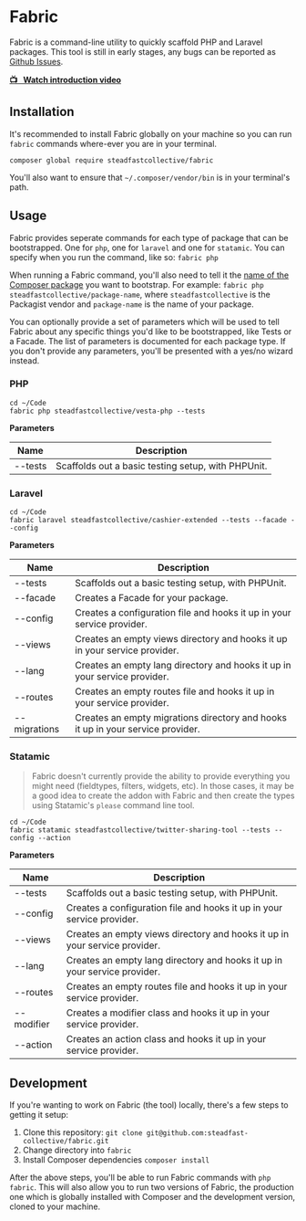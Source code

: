 # Fabric

Fabric is a command-line utility to quickly scaffold PHP and Laravel packages. This tool is still in early stages, any bugs can be reported as [Github Issues](https://github.com/steadfast-collective/fabric/issues).

[**📺  &nbsp; Watch introduction video**](https://www.youtube.com/watch?v=hHEuWvt2EO0)

## Installation

It's recommended to install Fabric globally on your machine so you can run `fabric` commands where-ever you are in your terminal.

```
composer global require steadfastcollective/fabric
```

You'll also want to ensure that `~/.composer/vendor/bin` is in your terminal's path.

## Usage

Fabric provides seperate commands for each type of package that can be bootstrapped. One for `php`, one for `laravel` and one for `statamic`. You can specify when you run the command, like so: `fabric php`

When running a Fabric command, you'll also need to tell it the [name of the Composer package](https://getcomposer.org/doc/04-schema.md#name) you want to bootstrap. For example: `fabric php steadfastcollective/package-name`, where `steadfastcollective` is the Packagist vendor and `package-name` is the name of your package.

You can optionally provide a set of parameters which will be used to tell Fabric about any specific things you'd like to be bootstrapped, like Tests or a Facade. The list of parameters is documented for each package type. If you don't provide any parameters, you'll be presented with a yes/no wizard instead.

### PHP

```
cd ~/Code
fabric php steadfastcollective/vesta-php --tests
```

**Parameters**

| Name         | Description                                                                     |
|--------------|---------------------------------------------------------------------------------|
| --tests      | Scaffolds out a basic testing setup, with PHPUnit.                              |

### Laravel

```
cd ~/Code
fabric laravel steadfastcollective/cashier-extended --tests --facade --config
```

**Parameters**

| Name         | Description                                                                     |
|--------------|---------------------------------------------------------------------------------|
| --tests      | Scaffolds out a basic testing setup, with PHPUnit.                              |
| --facade     | Creates a Facade for your package.                                              |
| --config     | Creates a configuration file and hooks it up in your service provider.          |
| --views      | Creates an empty views directory and hooks it up in your service provider.      |
| --lang       | Creates an empty lang directory and hooks it up in your service provider.       |
| --routes     | Creates an empty routes file and hooks it up in your service provider.          |
| --migrations | Creates an empty migrations directory and hooks it up in your service provider. |

### Statamic

> Fabric doesn't currently provide the ability to provide everything you might need (fieldtypes, filters, widgets, etc). In those cases, it may be a good idea to create the addon with Fabric and then create the types using Statamic's `please` command line tool.

```
cd ~/Code
fabric statamic steadfastcollective/twitter-sharing-tool --tests --config --action
```

**Parameters**

| Name         | Description                                                                     |
|--------------|---------------------------------------------------------------------------------|
| --tests      | Scaffolds out a basic testing setup, with PHPUnit.                              |
| --config     | Creates a configuration file and hooks it up in your service provider.          |
| --views      | Creates an empty views directory and hooks it up in your service provider.      |
| --lang       | Creates an empty lang directory and hooks it up in your service provider.       |
| --routes     | Creates an empty routes file and hooks it up in your service provider.          |
| --modifier   | Creates a modifier class and hooks it up in your service provider.              |
| --action     | Creates an action class and hooks it up in your service provider.               |

## Development

If you're wanting to work on Fabric (the tool) locally, there's a few steps to getting it setup:

1. Clone this repository: `git clone git@github.com:steadfast-collective/fabric.git`
2. Change directory into `fabric`
3. Install Composer dependencies `composer install`

After the above steps, you'll be able to run Fabric commands with `php fabric`. This will also allow you to run two versions of Fabric, the production one which is globally installed with Composer and the development version, cloned to your machine.
